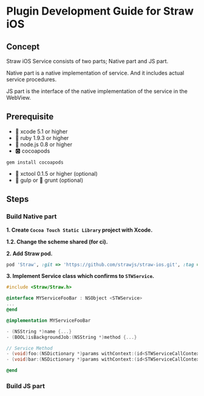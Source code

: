# Plugin Development Guide for Straw iOS

## Concept

Straw iOS Service consists of two parts; Native part and JS part.

Native part is a native implementation of service. And it includes actual service procedures.

JS part is the interface of the native implementation of the service in the WebView.


## Prerequisite

- :potable_water: xcode 5.1 or higher
- :red_circle: ruby 1.9.3 or higher
- :green_apple: node.js 0.8 or higher
- :o2: cocoapods
```
gem install cocoapods
```
- :custard: xctool 0.1.5 or higher (optional)
- :tropical_drink: gulp or :boar: grunt (optional)

## Steps

### Build Native part

**1. Create `Cocoa Touch Static Library` project with Xcode.**

**1.2. Change the scheme shared (for ci).**

**2. Add Straw pod.**

```ruby
pod 'Straw', :git => 'https://github.com/strawjs/straw-ios.git', :tag => 'v0.3.5'
```

**3. Implement Service class which confirms to `STWService`.**

```objective-c
#include <Straw/Straw.h>

@interface MYServiceFooBar : NSObject <STWService>
...
@end
```

```objective-c
@implementation MYServiceFooBar

- (NSString *)name {...}
- (BOOL)isBackgroundJob:(NSString *)method {...}

// Service Method
- (void)foo:(NSDictionary *)params withContext:(id<STWServiceCallContext>)context {...}
- (void)bar:(NSDictionary *)params withContext:(id<STWServiceCallContext>)context {...}

@end
```

### Build JS part
